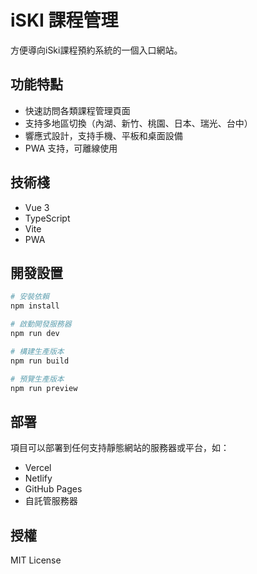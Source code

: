 # iSKI 課程管理

方便導向iSki課程預約系統的一個入口網站。

## 功能特點

- 快速訪問各類課程管理頁面
- 支持多地區切換（內湖、新竹、桃園、日本、瑞光、台中）
- 響應式設計，支持手機、平板和桌面設備
- PWA 支持，可離線使用

## 技術棧

- Vue 3
- TypeScript
- Vite
- PWA

## 開發設置

```bash
# 安裝依賴
npm install

# 啟動開發服務器
npm run dev

# 構建生產版本
npm run build

# 預覽生產版本
npm run preview
```

## 部署

項目可以部署到任何支持靜態網站的服務器或平台，如：
- Vercel
- Netlify
- GitHub Pages
- 自託管服務器

## 授權

MIT License
